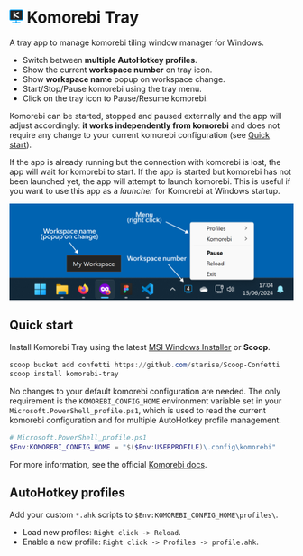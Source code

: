 # <img src="images/png/app.png" width="24"> Komorebi Tray

A tray app to manage komorebi tiling window manager for Windows. 

- Switch between **multiple AutoHotkey profiles**.
- Show the current **workspace number** on tray icon.
- Show **workspace name** popup on workspace change.
- Start/Stop/Pause komorebi using the tray menu.
- Click on the tray icon to Pause/Resume komorebi.

Komorebi can be started, stopped and paused externally and the app will adjust accordingly: **it works independently from komorebi** and does not require any change to your current komorebi configuration (see [Quick start](#quick-start)).

 If the app is already running but the connection with komorebi is lost, the app will wait for komorebi to start. If the app is started but komorebi has not been launched yet, the app will attempt to launch komorebi. This is useful if you want to use this app as a *launcher* for Komorebi at Windows startup.

![Komorebi Tray Preview](images/preview.png)

## Quick start

Install Komorebi Tray using the latest [MSI Windows Installer](https://github.com/starise/komorebi-tray/releases/latest) or **Scoop**.

```powershell
scoop bucket add confetti https://github.com/starise/Scoop-Confetti
scoop install komorebi-tray
```

No changes to your default komorebi configuration are needed. The only requirement is the `KOMOREBI_CONFIG_HOME` environment variable set in your `Microsoft.PowerShell_profile.ps1`, which is used to read the current komorebi configuration and for multiple AutoHotkey profile management.

```powershell
# Microsoft.PowerShell_profile.ps1
$Env:KOMOREBI_CONFIG_HOME = "$($Env:USERPROFILE)\.config\komorebi"
```

For more information, see the official [Komorebi docs](https://lgug2z.github.io/komorebi/common-workflows/komorebi-config-home.html).

## AutoHotkey profiles

Add your custom `*.ahk` scripts to `$Env:KOMOREBI_CONFIG_HOME\profiles\`.

- Load new profiles: `Right click -> Reload`.
- Enable a new profile: `Right click -> Profiles -> profile.ahk`.
